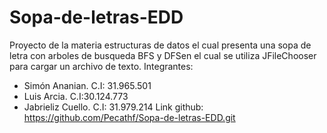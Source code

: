 # Sopa-de-letras-EDD
Proyecto de la materia estructuras de datos el cual presenta una sopa de letra con arboles de busqueda BFS y DFSen el cual se utiliza JFileChooser para cargar un archivo de texto. 
Integrantes: 
* Simón Ananian. C.I: 31.965.501
* Luis Arcia. C.I:30.124.773
* Jabrieliz Cuello. C.I: 31.979.214
Link github: https://github.com/Pecathf/Sopa-de-letras-EDD.git
